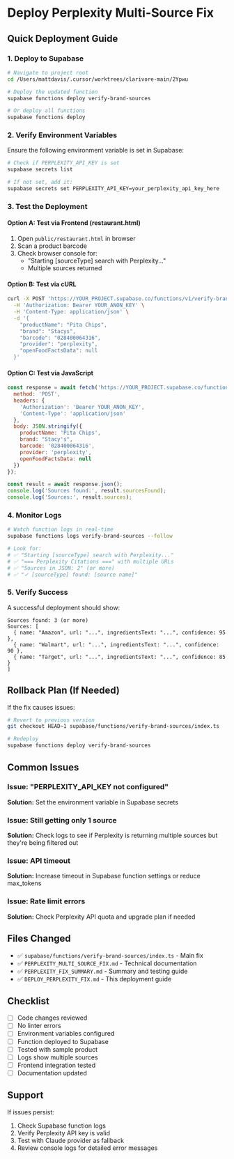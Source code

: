 # Deploy Perplexity Multi-Source Fix

## Quick Deployment Guide

### 1. Deploy to Supabase

```bash
# Navigate to project root
cd /Users/mattdavis/.cursor/worktrees/clarivore-main/2Ypwu

# Deploy the updated function
supabase functions deploy verify-brand-sources

# Or deploy all functions
supabase functions deploy
```

### 2. Verify Environment Variables

Ensure the following environment variable is set in Supabase:

```bash
# Check if PERPLEXITY_API_KEY is set
supabase secrets list

# If not set, add it:
supabase secrets set PERPLEXITY_API_KEY=your_perplexity_api_key_here
```

### 3. Test the Deployment

#### Option A: Test via Frontend (restaurant.html)

1. Open `public/restaurant.html` in browser
2. Scan a product barcode
3. Check browser console for:
   - "Starting [sourceType] search with Perplexity..."
   - Multiple sources returned

#### Option B: Test via cURL

```bash
curl -X POST 'https://YOUR_PROJECT.supabase.co/functions/v1/verify-brand-sources' \
  -H 'Authorization: Bearer YOUR_ANON_KEY' \
  -H 'Content-Type: application/json' \
  -d '{
    "productName": "Pita Chips",
    "brand": "Stacys",
    "barcode": "028400064316",
    "provider": "perplexity",
    "openFoodFactsData": null
  }'
```

#### Option C: Test via JavaScript

```javascript
const response = await fetch('https://YOUR_PROJECT.supabase.co/functions/v1/verify-brand-sources', {
  method: 'POST',
  headers: {
    'Authorization': 'Bearer YOUR_ANON_KEY',
    'Content-Type': 'application/json'
  },
  body: JSON.stringify({
    productName: 'Pita Chips',
    brand: "Stacy's",
    barcode: '028400064316',
    provider: 'perplexity',
    openFoodFactsData: null
  })
});

const result = await response.json();
console.log('Sources found:', result.sourcesFound);
console.log('Sources:', result.sources);
```

### 4. Monitor Logs

```bash
# Watch function logs in real-time
supabase functions logs verify-brand-sources --follow

# Look for:
# ✅ "Starting [sourceType] search with Perplexity..."
# ✅ "=== Perplexity Citations ===" with multiple URLs
# ✅ "Sources in JSON: 2" (or more)
# ✅ "✓ [sourceType] found: [source name]"
```

### 5. Verify Success

A successful deployment should show:

```
Sources found: 3 (or more)
Sources: [
  { name: "Amazon", url: "...", ingredientsText: "...", confidence: 95 },
  { name: "Walmart", url: "...", ingredientsText: "...", confidence: 90 },
  { name: "Target", url: "...", ingredientsText: "...", confidence: 85 }
]
```

## Rollback Plan (If Needed)

If the fix causes issues:

```bash
# Revert to previous version
git checkout HEAD~1 supabase/functions/verify-brand-sources/index.ts

# Redeploy
supabase functions deploy verify-brand-sources
```

## Common Issues

### Issue: "PERPLEXITY_API_KEY not configured"
**Solution:** Set the environment variable in Supabase secrets

### Issue: Still getting only 1 source
**Solution:** Check logs to see if Perplexity is returning multiple sources but they're being filtered out

### Issue: API timeout
**Solution:** Increase timeout in Supabase function settings or reduce max_tokens

### Issue: Rate limit errors
**Solution:** Check Perplexity API quota and upgrade plan if needed

## Files Changed

- ✅ `supabase/functions/verify-brand-sources/index.ts` - Main fix
- ✅ `PERPLEXITY_MULTI_SOURCE_FIX.md` - Technical documentation
- ✅ `PERPLEXITY_FIX_SUMMARY.md` - Summary and testing guide
- ✅ `DEPLOY_PERPLEXITY_FIX.md` - This deployment guide

## Checklist

- [ ] Code changes reviewed
- [ ] No linter errors
- [ ] Environment variables configured
- [ ] Function deployed to Supabase
- [ ] Tested with sample product
- [ ] Logs show multiple sources
- [ ] Frontend integration tested
- [ ] Documentation updated

## Support

If issues persist:
1. Check Supabase function logs
2. Verify Perplexity API key is valid
3. Test with Claude provider as fallback
4. Review console logs for detailed error messages

